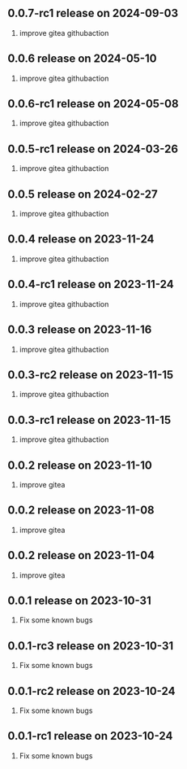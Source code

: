 ## 0.0.7-rc1 release on 2024-09-03
1. improve gitea githubaction
## 0.0.6 release on 2024-05-10
1. improve gitea githubaction
## 0.0.6-rc1 release on 2024-05-08
1. improve gitea githubaction
## 0.0.5-rc1 release on 2024-03-26
1. improve gitea githubaction
## 0.0.5 release on 2024-02-27
1. improve gitea githubaction
## 0.0.4 release on 2023-11-24
1. improve gitea githubaction
## 0.0.4-rc1 release on 2023-11-24
1. improve gitea githubaction
## 0.0.3 release on 2023-11-16
1. improve gitea githubaction
## 0.0.3-rc2 release on 2023-11-15
1. improve gitea githubaction
## 0.0.3-rc1 release on 2023-11-15
1. improve gitea githubaction
## 0.0.2 release on 2023-11-10
1. improve gitea
## 0.0.2 release on 2023-11-08
1. improve gitea
## 0.0.2 release on 2023-11-04
1. improve gitea
## 0.0.1 release on 2023-10-31
1. Fix some known bugs
## 0.0.1-rc3 release on 2023-10-31
1. Fix some known bugs
## 0.0.1-rc2 release on 2023-10-24
1. Fix some known bugs
## 0.0.1-rc1 release on 2023-10-24
1. Fix some known bugs